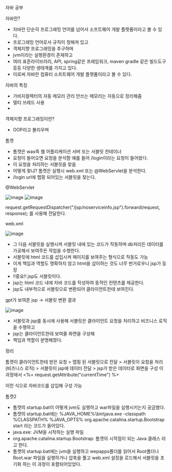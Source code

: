 자바 공부

자바란?
   - 자바란 단순히 프로그래밍 언어를 넘어서 소프트웨어 개발 플랫폼이라고 볼 수 있다.
   - 프로그래밍 언어로서 규칙이 정해져 있고
   - 객체지향 프로그래밍을 추구하며
   - jvm이라는 실행환경이 존재하고
   - 여러 표준라이브러리, API, spring같은 프레임워크, maven gradle 같은 빌드도구 등등 다양한 생태계를 가지고 있다.
   - 이로써 자바란 컴퓨터 소프트웨어 개발 플랫폼이라고 볼 수 있다.

자바의 특징
  - 가비지컬렉터의 자동 메모리 관리 안쓰는 메모리는 자동으로 정리해줌
  - 멀티 쓰레드 사용
  - 
객체지향 프로그래밍이란?
  - OOP라고 불리우며

톰캣

  - 톰캣은 was즉 웹 어플리케이션 서버 또는 서블릿 컨테이너
  - 요청이 들어오면 요청을 분석함 예를 들어 /login이라는 요청이 들어왔다.
  - 이 요청을 처리하는 서블릿을 찾음
  - 어떻게 찾냐? 톰캣은 실행시 web.xml 또는 @WebServlet을 분석한다.
  - /login url에 맵핑 되어있는 서블릿을 찾는다.
  
  @WebServlet
  
  ![image](https://github.com/user-attachments/assets/f9d51c5a-de02-4945-98a7-6959be814dff)
  ![image](https://github.com/user-attachments/assets/7735f7d7-4248-4ab8-93ed-980b7329b8d1)
  
  request.getRequestDispatcher("/jsp/noserviceinfo.jsp").forward(request, response); 를 사용해 전달한다.
  
  web.xml 
  
  ![image](https://github.com/user-attachments/assets/0781d76e-f186-4351-87b5-1ed4360c390c)


  - 그 다음 서블릿을 실행시켜 서블릿 내에 있는 코드가 작동하며 db처리든 데이터를 가공해서 보여주든 작업을 수행한다.
  - 서블릿에 html 코드를 삽입시켜 페이지를 보여주는 형식으로 작동도 가능
  - 이게 책임과 역할도 명확하지 않고 html을 삽이하는 것도 너무 번거로우니 jsp가 등장
  - !!중요!! jsp도 서블릿이다.
  - jsp는 html 코드 내에 자바 코드를 작성하여 동적인 컨텐츠를 제공한다.
  - jsp도 내부적으로 서블릿으로 변환되어 클라이언트한테 보여진다.

  gpt가 보여준 jsp -> 서블릿 변환 결과
  
  ![image](https://github.com/user-attachments/assets/18fa919e-4c23-4ddb-b23b-bfedb79d7731)

  - 서블릿과 jsp를 동시에 사용해 서블릿은 클라이언트 요청을 처리하고 비즈니스 로직을 수행하고
  - jsp는 클라이언트한테 보여줄 화면을 구성해
  - 책임과 역할이 분명해졌다.
    
  정리 
  
  톰캣이 클라이언트한테 받은 요청 > 맵핑 된 서블릿으로 전달 > 서블릿이 요청을 처리 (비즈니스 로직) > 서블릿이 jsp에 데이터 전달 >
  jsp가 받은 데이터로 화면을 구성 이 과정에서 <%= request.getAttribute("currentTime") %></p> 이런 식으로 자바코드를 삽입해 구성 가능
         
톰캣2
  - 톰캣의 startup.bat이 어떻게 jvm도 실행하고 war파일을 실행시키는지 궁금했다.
  - 톰캣의 startup.bat에는 %JAVA_HOME%\bin\java.exe -classpath %CLASSPATH% %JAVA_OPTS% org.apache.catalina.startup.Bootstrap start 라는 코드가 들어있다.
  - java.exe: JVM을 시작하는 실행 파일
  - org.apache.catalina.startup.Bootstrap: 톰캣의 시작점이 되는 Java 클래스 라고 한다.
  - 톰캣의 startup.bat에는 jvm을 실행하고 wepapps폴더를 읽어서 Root폴더나 Root.war 파일을 실행하거나 압축을 풀고 web.xml 설정을 로드해서 서블릿을 초기화 하는 이 과정이 포함되어있었다.





